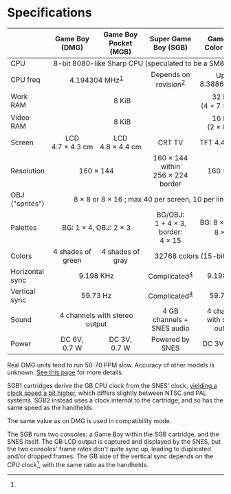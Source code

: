 # Specifications

<style>
td {
    text-align: center;
}
td:first-child {
    text-align: left;
}
</style>

<table>
  <thead>
    <tr>
      <th></th><th>Game Boy (DMG)</th><th>Game Boy Pocket (MGB)</th><th>Super Game Boy (SGB)</th><th>Game Boy Color (CGB)</th>
    </tr>
  </thead>
  <tbody>
    <tr>
      <td>CPU</td><td colspan="4">8-bit 8080-like Sharp CPU (speculated to be a SM83 core)</td>
    </tr>
    <tr>
      <td>CPU freq</td><td colspan="2">4.194304&nbsp;MHz<sup class="footnote-reference"><a href="#dmg_clk">1</a></sup></td><td>Depends on revision<sup class="footnote-reference"><a href="#sgb_clk">2</a></sup></td><td>Up to 8.388608&nbsp;MHz</td>
    </tr>
    <tr>
        <td>Work RAM</td><td colspan="3">8&nbsp;KiB</td><td>32&nbsp;KiB<sup class="footnote-reference"><a href="#compat">3</a></sup> (4&nbsp;+&nbsp;7&nbsp;×&nbsp;4&nbsp;KiB)</td>
    </tr>
    <tr>
        <td>Video RAM</td><td colspan="3">8&nbsp;KiB</td><td>16&nbsp;KiB<sup class="footnote-reference"><a href="#compat">3</a></sup> (2&nbsp;×&nbsp;8&nbsp;KiB)</td>
    </tr>
    <tr>
        <td>Screen</td><td>LCD 4.7&nbsp;×&nbsp;4.3&nbsp;cm</td><td>LCD 4.8&nbsp;×&nbsp;4.4&nbsp;cm</td><td>CRT TV</td><td>TFT 4.4&nbsp;×&nbsp;4&nbsp;cm</td>
    </tr>
    <tr>
        <td>Resolution</td><td colspan="2">160&nbsp;×&nbsp;144</td><td>160&nbsp;×&nbsp;144 within 256&nbsp;×&nbsp;224 border</td><td>160&nbsp;×&nbsp;144</td>
    </tr>
    <tr>
        <td>OBJ ("sprites")</td><td colspan="4">8&nbsp;×&nbsp;8 or 8&nbsp;×&nbsp;16 ; max 40 per screen, 10 per line</td>
    </tr>
    <tr>
        <td>Palettes</td><td colspan="2">BG: 1&nbsp;×&nbsp;4, OBJ: 2&nbsp;×&nbsp;3</td><td>BG/OBJ: 1&nbsp;+&nbsp;4&nbsp;×&nbsp;3, border: 4&nbsp;×&nbsp;15</td><td>BG: 8&nbsp;×&nbsp;4, OBJ: 8&nbsp;×&nbsp;3<sup class="footnote-reference"><a href="#compat">3</a></sup></td>
    </tr>
    <tr>
        <td>Colors</td><td>4 shades of green</td><td>4 shades of gray</td><td colspan="2">32768 colors (15-bit RGB)</td>
    </tr>
    <tr>
        <td>Horizontal sync</td><td colspan="2">9.198&nbsp;KHz</td><td>Complicated<sup class="footnote-reference"><a href="#sgb_vid">4</a></sup></td><td>9.198&nbsp;KHz</td>
    </tr>
    <tr>
        <td>Vertical sync</td><td colspan="2">59.73&nbsp;Hz</td><td>Complicated<sup class="footnote-reference"><a href="#sgb_vid">4</a></sup></td><td>59.73&nbsp;Hz</td>
    </tr>
    <tr>
        <td>Sound</td><td colspan="2">4 channels with stereo output</td><td>4 GB channels + SNES audio</td><td>4 channels with stereo output</td>
    </tr>
    <tr>
        <td>Power</td><td>DC 6V, 0.7&nbsp;W</td><td>DC 3V, 0.7&nbsp;W</td><td>Powered by SNES</td><td>DC 3V, 0.6&nbsp;W</td>
    </tr>
  </tbody>
</table>

[^dmg_clk]:
Real DMG units tend to run 50-70 PPM slow. Accuracy of other models is unknown. [See this page](https://github.com/jkotlinski/gbchrono) for more details.

[^sgb_clk]:
SGB1 cartridges derive the GB CPU clock from the SNES' clock, [yielding a clock speed a bit higher](<#SGB System Clock>), which differs slightly between NTSC and PAL systems.
SGB2 instead uses a clock internal to the cartridge, and so has the same speed as the handhelds.

[^compat]:
The same value as on DMG is used in compatibility mode.

[^sgb_vid]:
The SGB runs two consoles: a Game Boy within the SGB cartridge, and the SNES itself.
The GB LCD output is captured and displayed by the SNES, but the two consoles' frame rates don't quite sync up, leading to duplicated and/or dropped frames.
The GB side of the vertical sync depends on the CPU clock[^sgb_clk], with the same ratio as the handhelds.
